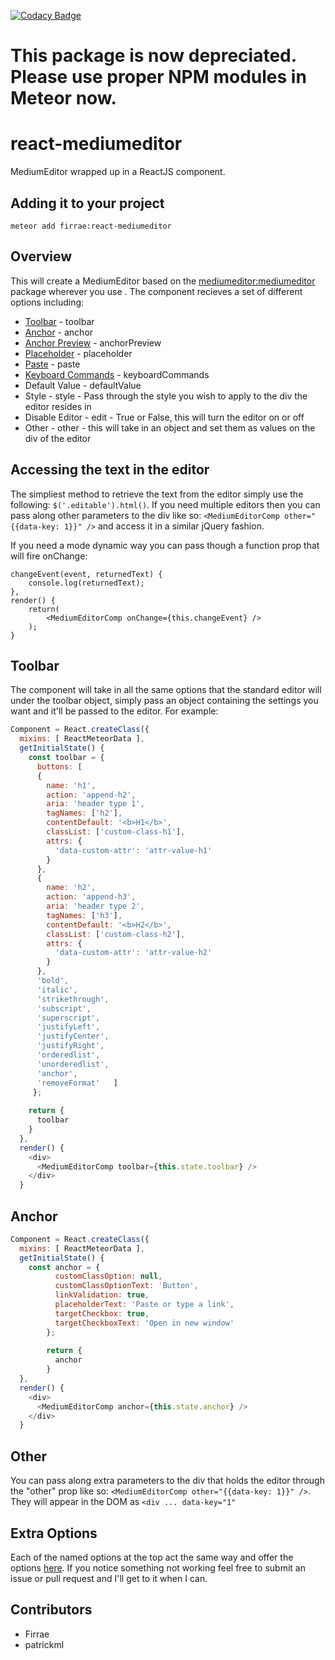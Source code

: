 [![Codacy Badge](https://api.codacy.com/project/badge/grade/6b012115bfb34a8cb3a19e1dbfa8b49b)](https://www.codacy.com/app/firrae/react-mediumeditor)
# This package is now depreciated. Please use proper NPM modules in Meteor now.

# react-mediumeditor
MediumEditor wrapped up in a ReactJS component.

## Adding it to your project
```
meteor add firrae:react-mediumeditor
```

## Overview
This will create a MediumEditor based on the [mediumeditor:mediumeditor](https://github.com/yabwe/medium-editor) package wherever you use <MediumEditorComp />. The component recieves a set of different options including: 

* [Toolbar](https://github.com/yabwe/medium-editor#toolbar-options) - toolbar
* [Anchor](https://github.com/yabwe/medium-editor#anchor-form-options) - anchor
* [Anchor Preview](https://github.com/yabwe/medium-editor#anchor-preview-options) - anchorPreview
* [Placeholder](https://github.com/yabwe/medium-editor#placeholder-options) - placeholder
* [Paste](https://github.com/yabwe/medium-editor#paste-options) - paste
* [Keyboard Commands](https://github.com/yabwe/medium-editor#keyboardcommands-options) - keyboardCommands
* Default Value - defaultValue
* Style - style - Pass through the style you wish to apply to the div the editor resides in
* Disable Editor - edit - True or False, this will turn the editor on or off
* Other - other - this will take in an object and set them as values on the div of the editor

## Accessing the text in the editor
The simpliest method to retrieve the text from the editor simply use the following: ``` $('.editable').html() ```. If you need multiple editors then you can pass along other parameters to the div like so: ``` <MediumEditorComp other="{{data-key: 1}}" /> ``` and access it in a similar jQuery fashion.

If you need a mode dynamic way you can pass though a function prop that will fire onChange:

```
changeEvent(event, returnedText) {
    console.log(returnedText);
},
render() {
    return(
        <MediumEditorComp onChange={this.changeEvent} />
    );
}
```

## Toolbar
The component will take in all the same options that the standard editor will under the toolbar object, simply pass an object containing the settings you want and it'll be passed to the editor. For example:

```javascript
Component = React.createClass({
  mixins: [ ReactMeteorData ],
  getInitialState() {
    const toolbar = {
      buttons: [ 
      { 
        name: 'h1', 
        action: 'append-h2', 
        aria: 'header type 1',
        tagNames: ['h2'], 
        contentDefault: '<b>H1</b>', 
        classList: ['custom-class-h1'], 
        attrs: {
          'data-custom-attr': 'attr-value-h1' 
        } 
      },
      { 
        name: 'h2',
        action: 'append-h3',
        aria: 'header type 2',
        tagNames: ['h3'],
        contentDefault: '<b>H2</b>',
        classList: ['custom-class-h2'],
        attrs: {
          'data-custom-attr': 'attr-value-h2'
        }
      },
      'bold', 
      'italic', 
      'strikethrough', 
      'subscript',
      'superscript',
      'justifyLeft',
      'justifyCenter',
      'justifyRight', 
      'orderedlist', 
      'unorderedlist', 
      'anchor', 
      'removeFormat'   ]
     };
    
    return {
      toolbar
    }
  },
  render() {
    <div>
      <MediumEditorComp toolbar={this.state.toolbar} />
    </div>
  }
```

## Anchor

```javascript
Component = React.createClass({
  mixins: [ ReactMeteorData ],
  getInitialState() {
    const anchor = {
          customClassOption: null,
          customClassOptionText: 'Button',
          linkValidation: true,
          placeholderText: 'Paste or type a link',
          targetCheckbox: true,
          targetCheckboxText: 'Open in new window'
        };
        
        return {
          anchor
        }
  },
  render() {
    <div>
      <MediumEditorComp anchor={this.state.anchor} />
    </div>
  }
```

## Other

You can pass along extra parameters to the div that holds the editor through the "other" prop like so: ``` <MediumEditorComp other="{{data-key: 1}}" /> ```. They will appear in the DOM as ``` <div ... data-key="1" ```

## Extra Options

Each of the named options at the top act the same way and offer the options [here](https://github.com/yabwe/medium-editor/blob/master/OPTIONS.md). If you notice something not working feel free to submit an issue or pull request and I'll get to it when I can.

## Contributors

* Firrae
* patrickml
